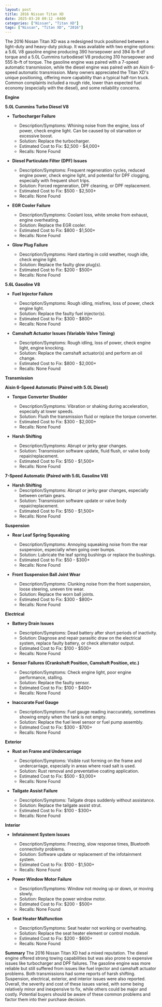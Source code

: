 ```yaml
---
layout: post
title: 2016 Nissan Titan XD
date: 2025-03-20 09:12 -0400
categories: ["Nissan", "Titan XD"]
tags: ["Nissan", "Titan XD", "2016"]
---
```

The 2016 Nissan Titan XD was a redesigned truck positioned between a light-duty and heavy-duty pickup. It was available with two engine options: a 5.6L V8 gasoline engine producing 390 horsepower and 394 lb-ft of torque and a 5.0L Cummins turbodiesel V8 producing 310 horsepower and 555 lb-ft of torque. The gasoline engine was paired with a 7-speed automatic transmission, while the diesel engine was paired with an Aisin 6-speed automatic transmission. Many owners appreciated the Titan XD's unique positioning, offering more capability than a typical half-ton truck. Common complaints included a rough ride, lower than expected fuel economy (especially with the diesel), and some reliability concerns.

**Engine**

**5.0L Cummins Turbo Diesel V8**

*   **Turbocharger Failure**
    *   Description/Symptoms: Whining noise from the engine, loss of power, check engine light. Can be caused by oil starvation or excessive boost.
    *   Solution: Replace the turbocharger.
    *   Estimated Cost to Fix: $2,500 - $4,000+
    *   Recalls: None Found

*   **Diesel Particulate Filter (DPF) Issues**
    *   Description/Symptoms: Frequent regeneration cycles, reduced engine power, check engine light, and potential for DPF clogging, especially with frequent short trips.
    *   Solution: Forced regeneration, DPF cleaning, or DPF replacement.
    *   Estimated Cost to Fix: $500 - $2,500+
    *   Recalls: None Found

*   **EGR Cooler Failure**
    *   Description/Symptoms: Coolant loss, white smoke from exhaust, engine overheating.
    *   Solution: Replace the EGR cooler.
    *   Estimated Cost to Fix: $800 - $1,500+
    *   Recalls: None Found

*   **Glow Plug Failure**
    *   Description/Symptoms: Hard starting in cold weather, rough idle, check engine light.
    *   Solution: Replace the faulty glow plug(s).
    *   Estimated Cost to Fix: $200 - $500+
    *   Recalls: None Found

**5.6L Gasoline V8**

*   **Fuel Injector Failure**
    *   Description/Symptoms: Rough idling, misfires, loss of power, check engine light.
    *   Solution: Replace the faulty fuel injector(s).
    *   Estimated Cost to Fix: $300 - $800+
    *   Recalls: None Found

*   **Camshaft Actuator Issues (Variable Valve Timing)**
    *   Description/Symptoms: Rough idling, loss of power, check engine light, engine knocking.
    *   Solution: Replace the camshaft actuator(s) and perform an oil change.
    *   Estimated Cost to Fix: $800 - $2,000+
    *   Recalls: None Found

**Transmission**

**Aisin 6-Speed Automatic (Paired with 5.0L Diesel)**

*   **Torque Converter Shudder**
    *   Description/Symptoms: Vibration or shaking during acceleration, especially at lower speeds.
    *   Solution: Flush the transmission fluid or replace the torque converter.
    *   Estimated Cost to Fix: $300 - $2,000+
    *   Recalls: None Found

*   **Harsh Shifting**
    *   Description/Symptoms: Abrupt or jerky gear changes.
    *   Solution: Transmission software update, fluid flush, or valve body repair/replacement.
    *   Estimated Cost to Fix: $150 - $1,500+
    *   Recalls: None Found

**7-Speed Automatic (Paired with 5.6L Gasoline V8)**

*   **Harsh Shifting**
    *   Description/Symptoms: Abrupt or jerky gear changes, especially between certain gears.
    *   Solution: Transmission software update or valve body repair/replacement.
    *   Estimated Cost to Fix: $150 - $1,500+
    *   Recalls: None Found

**Suspension**

*   **Rear Leaf Spring Squeaking**
    *   Description/Symptoms: Annoying squeaking noise from the rear suspension, especially when going over bumps.
    *   Solution: Lubricate the leaf spring bushings or replace the bushings.
    *   Estimated Cost to Fix: $50 - $300+
    *   Recalls: None Found

*   **Front Suspension Ball Joint Wear**
    *   Description/Symptoms: Clunking noise from the front suspension, loose steering, uneven tire wear.
    *   Solution: Replace the worn ball joints.
    *   Estimated Cost to Fix: $300 - $800+
    *   Recalls: None Found

**Electrical**

*   **Battery Drain Issues**
    *   Description/Symptoms: Dead battery after short periods of inactivity.
    *   Solution: Diagnose and repair parasitic draw on the electrical system, replace faulty battery, or check alternator output.
    *   Estimated Cost to Fix: $100 - $500+
    *   Recalls: None Found

*   **Sensor Failures (Crankshaft Position, Camshaft Position, etc.)**
    *   Description/Symptoms: Check engine light, poor engine performance, stalling.
    *   Solution: Replace the faulty sensor.
    *   Estimated Cost to Fix: $100 - $400+
    *   Recalls: None Found

*   **Inaccurate Fuel Gauge**
    *   Description/Symptoms: Fuel gauge reading inaccurately, sometimes showing empty when the tank is not empty.
    *   Solution: Replace the fuel level sensor or fuel pump assembly.
    *   Estimated Cost to Fix: $300 - $700+
    *   Recalls: None Found

**Exterior**

*   **Rust on Frame and Undercarriage**
    *   Description/Symptoms: Visible rust forming on the frame and undercarriage, especially in areas where road salt is used.
    *   Solution: Rust removal and preventative coating application.
    *   Estimated Cost to Fix: $500 - $3,000+
    *   Recalls: None Found

*   **Tailgate Assist Failure**
    *   Description/Symptoms: Tailgate drops suddenly without assistance.
    *   Solution: Replace the tailgate assist strut.
    *   Estimated Cost to Fix: $100 - $300+
    *   Recalls: None Found

**Interior**

*   **Infotainment System Issues**
    *   Description/Symptoms: Freezing, slow response times, Bluetooth connectivity problems.
    *   Solution: Software update or replacement of the infotainment system.
    *   Estimated Cost to Fix: $100 - $1,500+
    *   Recalls: None Found

*   **Power Window Motor Failure**
    *   Description/Symptoms: Window not moving up or down, or moving slowly.
    *   Solution: Replace the power window motor.
    *   Estimated Cost to Fix: $200 - $500+
    *   Recalls: None Found

*   **Seat Heater Malfunction**
    *   Description/Symptoms: Seat heater not working or overheating.
    *   Solution: Replace the seat heater element or control module.
    *   Estimated Cost to Fix: $200 - $600+
    *   Recalls: None Found

**Summary**
The 2016 Nissan Titan XD had a mixed reputation. The diesel engine offered strong towing capabilities but was also prone to expensive issues like turbocharger and DPF failures. The gasoline engine was more reliable but still suffered from issues like fuel injector and camshaft actuator problems. Both transmissions had some reports of harsh shifting. Suspension, electrical, exterior, and interior issues were also reported. Overall, the severity and cost of these issues varied, with some being relatively minor and inexpensive to fix, while others could be major and costly. Potential buyers should be aware of these common problems and factor them into their purchase decision.

